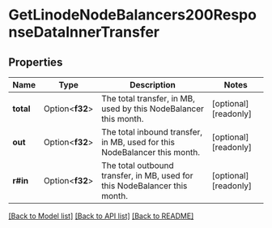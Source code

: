 # GetLinodeNodeBalancers200ResponseDataInnerTransfer

## Properties

Name | Type | Description | Notes
------------ | ------------- | ------------- | -------------
**total** | Option<**f32**> | The total transfer, in MB, used by this NodeBalancer this month.  | [optional][readonly]
**out** | Option<**f32**> | The total inbound transfer, in MB, used for this NodeBalancer this month.  | [optional][readonly]
**r#in** | Option<**f32**> | The total outbound transfer, in MB, used for this NodeBalancer this month.  | [optional][readonly]

[[Back to Model list]](../README.md#documentation-for-models) [[Back to API list]](../README.md#documentation-for-api-endpoints) [[Back to README]](../README.md)


